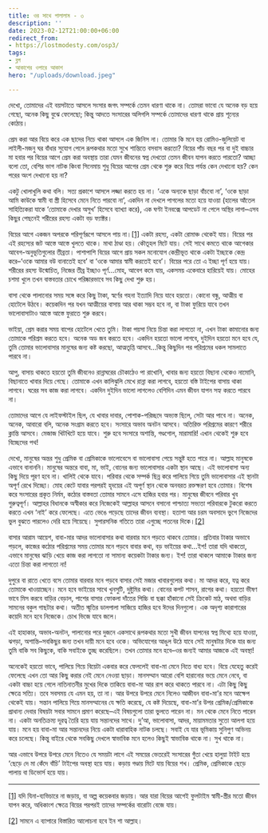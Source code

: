 ```yaml
---
title: ওর সাথে পালালাম - ৩
description: ''
date: 2023-02-12T21:00:00+06:00
redirect_from:
- https://lostmodesty.com/osp3/
tags:
- ব্লগ
- আকাশের ওপারে আকাশ
hero: "/uploads/download.jpeg"

---
```

দেখো, তোমাদের এই বয়সটাতে আসলে সংসার জগৎ সম্পর্কে তেমন ধারণা থাকে না। তোমরা ভাবো যে অনেক বড় হয়ে গেছো, অনেক কিছু বুঝে ফেলেছো; কিন্তু আদতে সংসারের অলিগলি সম্পর্কে তোমাদের ধারণা থাকে প্রায় শূন্যের কোঠায়।

প্রেম করা আর বিয়ে করে এক ছাদের নিচে থাকা আসলে এক জিনিস না। তোমার কি মনে হয় রোমিও-জুলিয়েট বা লাইলী-মজনু ঘর বাঁধার সুযোগ পেলে রূপকথার মতো সুখে শান্তিতে বসবাস করতো? বিয়ের পাঁচ বছর পর বা দুই বাচ্চার মা হবার পর বিয়ের আগে প্রেম করা অবস্থায় তারা যেমন জীবনের স্বপ্ন দেখতো তেমন জীবন যাপন করতে পারতো? আচ্ছা বলো তো, বেশির ভাগ নাটক কিংবা সিনেমায় শুধু বিয়ের আগের প্রেম থেকে শুরু করে বিয়ে পর্যন্ত কেন দেখানো হয়? কেন পরের অংশ দেখানো হয় না?

একটু খোলাখুলি কথা বলি। সত্য প্রকাশে আসলে লজ্জা করতে হয় না। ‘একে অন্যকে ছাড়া বাঁচবো না’, ‘ওকে ছাড়া আমি কাউকে স্বামী বা স্ত্রী হিসেবে মেনে নিতে পারবো না’, একদিন না দেখলে পাগলের মতো হয়ে যাওয়া (হালের আঁতেল সাহিত্যিকরা যাকে ‘তোমাকে দেখার অসুখ’ হিসেবে ব্যাখ্যা করে), এক ঘণ্টা ইনবক্সে আপডেট না পেলে অস্থির লাগা–এসব কিছুর পেছনেই শরীরের রহস্য একটা বড় ফ্যাক্টর।

বিয়ের আগে একজন অপরকে পরিপূর্ণরূপে আসলে পায় না।[\[1\]](#_ftn1) একটা রহস্য, একটা রোমাঞ্চ থেকেই যায়। বিয়ের পর এই রহস্যের জট আস্তে আস্তে খুলতে থাকে। মাথা ঠাণ্ডা হয়। কৌতূহল মিটে যায়। সেই সাথে কমতে থাকে আগেকার আবেগ-অনুভূতিগুলোর তীব্রতা। পাশাপাশি বিয়ের আগে প্রায় সকল মনোযোগ কেন্দ্রীভূত থাকে একটা ইচ্ছাকে কেন্দ্র করে–‘ওকে আমার বউ বানাতেই হবে’ বা ‘ওকে আমার স্বামী করতেই হবে’। বিয়ের পরে তো এ ইচ্ছা পূর্ণ হয়ে যায়। শরীরের রহস্য উন্মোচিত, নিজের তীব্র ইচ্ছাও পূর্ণ…মোহ, আবেগ কমে যায়, একসময় একেবারে হারিয়েই যায়। মোহের চশমা খুলে তখন বাস্তবতার চোখে পরিষ্কারভাবে সব কিছু দেখা শুরু হয়।

বাসা থেকে পালানোর সময় সঙ্গে করে কিছু টাকা, স্বর্ণের গহনা ইত্যাদি নিয়ে যাবে হয়তো। কোনো বন্ধু, আত্মীয় বা হোটেলে উঠবে। কয়েকদিন পর যখন আত্মীয়ের বাসায় আর থাকা সম্ভব হবে না, বা টাকা ফুরিয়ে যাবে তখন ভালোবাসাটাও আস্তে আস্তে ফুরাতে শুরু করবে।

ভাইয়া, প্রেম করার সময় বাপের হোটেলে খেতে তুমি। টাকা পয়সা নিয়ে চিন্তা করা লাগতো না, এখন টাকা কামানোর জন্য তোমাকে পরিশ্রম করতে হবে। অনেক অড জব করতে হবে। একদিন হয়তো ভালো লাগবে, দুইদিন হয়তো মনে হবে যে, তুমি তোমার ভালোবাসার মানুষের জন্য কষ্ট করছো, আত্মতৃপ্তি আসবে…কিন্তু কিছুদিন পর পরিশ্রমের ধকল সামলাতে পারবে না।

আপু, বাসায় থাকতে হয়তো তুমি জীবনেও রান্নাঘরের চৌকাঠেও পা রাখোনি, খাবার জন্য হয়তো বিছানা থেকেও নামোনি, বিছানাতে খাবার দিয়ে গেছে। তোমাকে এখন কালিঝুলি মেখে রান্না করা লাগবে, হয়তো বস্তি টাইপের বাসায় থাকা লাগবে। ঘরের সব কাজ করা লাগবে। একদিন দুইদিন ভালো লাগলেও বেশিদিন এমন জীবন যাপন সহ্য করতে পারবে না।

তোমাদের আগে যে লাইফস্টাইল ছিল, যে খাবার দাবার, পোশাক-পরিচ্ছদে অভ্যস্ত ছিলে, সেটা আর পাবে না। অনেক, অনেক, আবারো বলি, অনেক সংগ্রাম করতে হবে। সংসারে অভাব অনটন আসবে। অতিরিক্ত পরিশ্রমের কারণে শরীরে ক্লান্তি আসবে। মেজাজ খিটখিটে হয়ে যাবে। শুরু হবে সংসারে অশান্তি, গণ্ডগোল, মারামারি! এখান থেকেই শুরু হবে বিচ্ছেদের পথ!

দেখো, মানুষের অন্তর শুধু প্রেমিক বা প্রেমিকাকে ভালোবেসে বা ভালোবাসা পেয়ে সন্তুষ্ট হতে পারে না। আল্লাহ মানুষকে এভাবে বানাননি। মানুষের অন্তরে বাবা, মা, ভাই, বোনের জন্য ভালোবাসার একটা স্থান আছে। এই ভালোবাসা অন্য কিছু দিয়ে পূরণ হবে না। খালিই থেকে যাবে। পরিবার থেকে সম্পর্ক ছিন্ন করে পালিয়ে গিয়ে তুমি ভালোবাসার এই স্থানটা অপূর্ণ রেখে দিচ্ছো। মোহ কেটে যাবার পরপরই হৃদয়ের এই অপূর্ণ স্থান থেকে অনবরত রক্তক্ষরণ হবে তোমার। বিশেষ করে সংসারের প্রকৃত নির্মম, কঠোর বাস্তবতা তোমার সামনে এসে হাজির হবার পর। মানুষের জীবনে পরিবার খুব গুরুত্বপূর্ণ। আল্লাহর বিধানকে অস্বীকার করে নিজেকেই আল্লাহর আসনে বসানো পাশ্চাত্য সভ্যতা পরিবারকে টুকরো করতে করতে এখন ‘নাই’ করে ফেলেছে। এতে ভেঙে পড়েছে তাদের জীবন ব্যবস্থা। হতাশা আর চরম অবসাদে ভুগে নিজেদের ভুল বুঝতে পারলেও দেরি হয়ে গিয়েছে। সুপারসনিক গতিতে তারা এগুচ্ছে পতনের দিকে।[\[2\]](#_ftn2)

বাসার আরাম আয়েশ, বাবা-মার আদর ভালোবাসার কথা বারবার মনে পড়তে থাকবে তোমার। প্রতিবার টাকার অভাবে পড়লে, কাজের কঠোর পরিশ্রমের সময় তোমার মনে পড়বে বাবার কথা, বড় ভাইয়ের কথা…ইশ! তারা যদি থাকতো, এভাবে মানুষের ঝাড়ি খেয়ে কাজ করা লাগতো না সামান্য কয়েকটা টাকার জন্য। ইশ! তারা থাকলে আমাকে টাকার জন্য এতো চিন্তা করা লাগতো না!

দুপুরে বা রাতে খেতে বসে তোমার বারবার মনে পড়বে বাসার সেই মজার খাবারগুলোর কথা। মা আদর করে, যত্ন করে তোমাকে খাওয়াচ্ছেন। মনে হবে ভাইয়ের সাথে খুনসুটি, দুষ্টুমির কথা। বোনের কপট শাসন, রাগের কথা। হয়তো ভীষণ ভাবে মিস করবে বাড়ির বেড়াল, পাশের বাসার ফোকলা দাঁতের পিচ্চি বা ছক্কা হাঁকানো সেই ক্রিকেট মাঠ, অথবা বাড়ির সামনের বকুল গাছটার কথা। অতীত স্মৃতির ডালপালা সাজিয়ে হাজির হবে ঈদের দিনগুলো। এক অদৃশ্য কারাগারের কয়েদি মনে হবে নিজেকে। চোখ ভিজে যাবে জলে।

এই হাহাকার, অভাব-অনটন, পালানোর পরে দুজনে একসাথে রূপকথার মতো সুখী জীবন যাপনের স্বপ্ন মিথ্যে হয়ে যাওয়া, ঝগড়া, অশান্তি–সবকিছুর জন্য তখন দায়ী মনে হবে ওকে। অভিযোগের আঙুল উঠে যাবে সেই মানুষটার দিকে যার জন্য তুমি বাকি সব কিছুকে, বাকি সবাইকে তুচ্ছ করেছিলে। তখন তোমার মনে হবে–ওর জন্যই আমার আজকে এই অবস্থা!

অনেকেই হয়তো ভাবে, পালিয়ে গিয়ে বিয়েটা একবার করে ফেললেই বাবা-মা মেনে নিতে বাধ্য হবে। বিয়ে যেহেতু করেই ফেলেছে এখন তো আর কিছু করার নেই মেনে নেওয়া ছাড়া। মানসম্মান আরো বেশি হারানোর ভয়ে মেনে নেবে, বা একটা বাচ্চা হয়ে গেলে নাতিনাতনীর মুখের দিকে তাকিয়ে বাবা-মা আর রাগ করে থাকতে পারবে না। এটা কিছু কিছু ক্ষেত্রে সত্যি। তবে সবসময় যে এমন হয়, তা না। আর উপরে উপরে মেনে নিলেও আজীবন বাবা-মা’র মনে আক্ষেপ থেকেই যায়। সন্তান পালিয়ে গিয়ে মানসম্মানের যে ক্ষতি করেছে, যে কষ্ট দিয়েছে, বাবা-মা’র উপর প্রেমিক/প্রেমিকাকে প্রাধান্য দেবার বিষয়টা সবার সামনে প্রমাণ করেছে–এই বিষয়গুলো তারা ভুলতে পারেন না। মন থেকে মেনে নিতে পারেন না। একটা অনতিক্রম্য দূরত্ব তৈরি হয়ে যায় সন্তানদের সাথে। দু’আ, ভালোবাসা, আদর, মায়ামমতার সুতো আলগা হয়ে যায়। মনে হয় বাবা-মা আর সন্তানদের নিয়ে একটা ধারাবাহিক নাটক চলছে। সবাই যে যার ভূমিকায় সুনিপুণ অভিনয় করে চলেছে। কিন্তু বাইরে থেকে সবকিছু দেখলে স্বাভাবিক মনে হলেও কিছুই স্বাভাবিক থাকে না। সুখ থাকে না।

আর এভাবে উপরে উপরে মেনে নিতেও যে সময়টা লাগে এই সময়ের ভেতরেই সংসারের গুঁতা খেয়ে হালুয়া টাইট হয়ে ‘ছেড়ে দে মা কেঁদে বাঁচি’ টাইপের অবস্থা হয়ে যায়। কড়ায় গণ্ডায় মিটে যায় বিয়ের শখ। প্রেমিক, প্রেমিকাকে ছেড়ে পালায় বা ডিভোর্স হয়ে যায়।

***

[\[1\]](#_ftnref1) যদি যিনা-ব্যভিচারে না জড়ায়, বা অল্প কয়েকবার জড়ায়। আর যারা বিয়ের আগেই ফুলটাইম স্বামী-স্ত্রীর মতো জীবন যাপন করে, অধিকাংশ ক্ষেত্রে বিয়ের পরপরই তাদের সম্পর্কের বারোটা বেজে যায়।

[\[2\]](#_ftnref2) সামনে এ ব্যাপারে বিস্তারিত আলোচনা হবে ইন শা আল্লাহ।